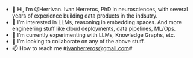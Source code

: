 - 👋 Hi, I’m @HerrIvan. Ivan Herreros, PhD in neurosciences, with several years of experience building data products in the indsutry.
- 👀 I’m interested in LLMs, reasoning in embedding spaces. And more engineering stuff like cloud deployments, data pipelines, ML/Ops.
- 🌱 I’m currently experimenting with LLMs, Knowledge Graphs, etc.
- 💞️ I’m looking to collaborate on any of the above stuff.
- 📫 How to reach me #ivanherreros@gmail.com#

<!---
HerrIvan/HerrIvan is a ✨ special ✨ repository because its `README.md` (this file) appears on your GitHub profile.
You can click the Preview link to take a look at your changes.
--->
